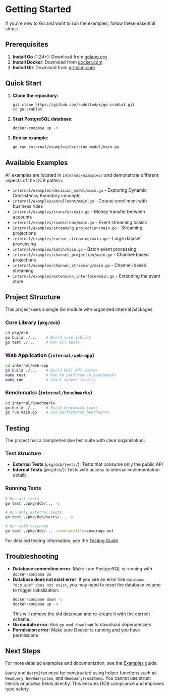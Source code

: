 # Getting Started

If you're new to Go and want to run the examples, follow these essential steps:

## Prerequisites

1. **Install Go** (1.24+): Download from [golang.org](https://golang.org/dl/)
2. **Install Docker**: Download from [docker.com](https://docker.com/get-started/)
3. **Install Git**: Download from [git-scm.com](https://git-scm.com/)

## Quick Start

1. **Clone the repository:**
   ```bash
   git clone https://github.com/rodolfodpk/go-crablet.git
   cd go-crablet
   ```

2. **Start PostgreSQL database:**
   ```bash
   docker-compose up -d
   ```

3. **Run an example:**
   ```bash
   go run internal/examples/decision_model/main.go
   ```

## Available Examples

All examples are located in `internal/examples/` and demonstrate different aspects of the DCB pattern:

- `internal/examples/decision_model/main.go` - Exploring Dynamic Consistency Boundary concepts
- `internal/examples/enrollment/main.go` - Course enrollment with business rules
- `internal/examples/transfer/main.go` - Money transfer between accounts
- `internal/examples/readstream/main.go` - Event streaming basics
- `internal/examples/streaming_projection/main.go` - Streaming projections
- `internal/examples/cursor_streaming/main.go` - Large dataset processing
- `internal/examples/batch/main.go` - Batch event processing
- `internal/examples/channel_projection/main.go` - Channel-based projections
- `internal/examples/channel_streaming/main.go` - Channel-based streaming
- `internal/examples/extension_interface/main.go` - Extending the event store

## Project Structure

This project uses a single Go module with organized internal packages:

### Core Library (`pkg/dcb`)
```bash
cd pkg/dcb
go build ./...    # Build core library
go test ./...     # Run all tests
```

### Web Application (`internal/web-app`)
```bash
cd internal/web-app
go build ./...    # Build REST API server
make test         # Run k6 performance benchmarks
make run          # Start server locally
```

### Benchmarks (`internal/benchmarks`)
```bash
cd internal/benchmarks
go build ./...    # Build benchmark tools
go run main.go    # Run performance benchmarks
```

## Testing

The project has a comprehensive test suite with clear organization:

### Test Structure
- **External Tests** (`pkg/dcb/tests/`): Tests that consume only the public API
- **Internal Tests** (`pkg/dcb/`): Tests with access to internal implementation details

### Running Tests
```bash
# Run all tests
go test ./pkg/dcb/... -v

# Run only external tests
go test ./pkg/dcb/tests/... -v

# Run with coverage
go test ./pkg/dcb/... -coverprofile=coverage.out
```

For detailed testing information, see the [Testing Guide](testing.md).

## Troubleshooting

- **Database connection error**: Make sure PostgreSQL is running with `docker-compose ps`
- **Database does not exist error**: If you see an error like `database "dcb_app" does not exist`, you may need to reset the database volume to trigger initialization:
  ```bash
  docker-compose down -v
  docker-compose up -d
  ```
  This will remove the old database and re-create it with the correct schema.
- **Go module error**: Run `go mod download` to download dependencies
- **Permission error**: Make sure Docker is running and you have permissions

## Next Steps

For more detailed examples and documentation, see the [Examples](examples.md) guide.

`Query` and `QueryItem` must be constructed using helper functions such as `NewQuery`, `NewQueryItem`, and `NewQueryFromItems`. You cannot use struct literals or access fields directly. This ensures DCB compliance and improves type safety.